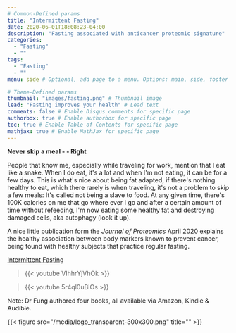 ```yaml
---
# Common-Defined params
title: "Intermittent Fasting"
date: 2020-06-01T18:08:23-04:00
description: "Fasting associated with anticancer proteomic signature"
categories:
  - "Fasting"
  - ""
tags:
  - "Fasting"
  - ""
menu: side # Optional, add page to a menu. Options: main, side, footer

# Theme-Defined params
thumbnail: "images/fasting.png" # Thumbnail image
lead: "Fasting improves your health" # Lead text
comments: false # Enable Disqus comments for specific page
authorbox: true # Enable authorbox for specific page
toc: true # Enable Table of Contents for specific page
mathjax: true # Enable MathJax for specific page
---
```


__Never skip a meal - - Right__

People that know me, especially while traveling for work, mention that I eat like a snake. When I do eat, it's a lot and when I'm not eating, it can be for a few days. This is what's nice about being fat adapted, if there's nothing healthy to eat, which there rarely is when traveling, it's not a problem to skip a few meals: It's called not being a slave to food. At any given time, there's 100K calories on me that go where ever I go and after a certain amount of time without refeeding, I'm now eating some healthy fat and destroying damaged cells, aka autophagy (look it up).

A nice little publication form the *Journal of Proteomics* April 2020 explains the healthy association between body markers known to prevent cancer, being found with healthy subjects that practice regular fasting.

[Intermittent Fasting](https://craigccfl.com/media/Intermitent_Fasting_Body_Changes.pdf)

>{{< youtube VIhhrYjVhOk >}}

>{{< youtube 5r4ql0uBIOs >}}

Note: Dr Fung authored four books, all available via Amazon, Kindle & Audible.

{{< figure src="/media/logo_transparent-300x300.png" title="" >}}
